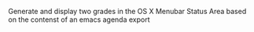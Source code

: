Generate and display two grades in the OS X Menubar Status Area based on the contenst of an emacs agenda export
